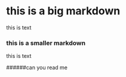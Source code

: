 # this is a big markdown

this is text

### this is a smaller markdown

this is text

######can you read me